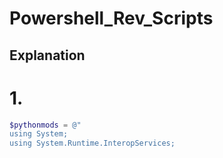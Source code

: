 # Powershell_Rev_Scripts
## Explanation
# 1.
```powershell
$pythonmods = @"
using System;
using System.Runtime.InteropServices;
```

